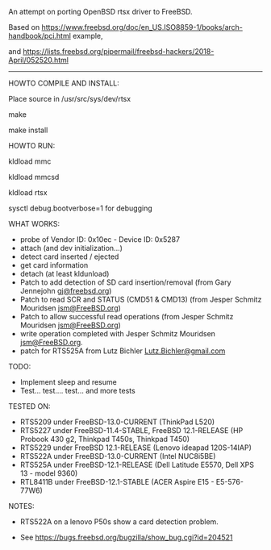 
An attempt on porting OpenBSD rtsx driver to FreeBSD.

Based on https://www.freebsd.org/doc/en_US.ISO8859-1/books/arch-handbook/pci.html example,

and https://lists.freebsd.org/pipermail/freebsd-hackers/2018-April/052520.html

--------------------------------------------------------------------------

HOWTO COMPILE AND INSTALL:

Place source in /usr/src/sys/dev/rtsx

make

make install

HOWTO RUN:

kldload mmc

kldload mmcsd

kldload rtsx

sysctl debug.bootverbose=1 for debugging

WHAT WORKS:

 - probe of Vendor ID: 0x10ec - Device ID: 0x5287
 - attach (and dev initialization...)
 - detect card inserted / ejected
 - get card information
 - detach (at least kldunload)
 - Patch to add detection of SD card insertion/removal (from Gary Jennejohn <gj@freebsd.org>)
 - Patch to read SCR and STATUS (CMD51 & CMD13) (from Jesper Schmitz Mouridsen <jsm@FreeBSD.org>)
 - Patch to allow successful read operations (from Jesper Schmitz Mouridsen <jsm@FreeBSD.org>)
 - write operation completed with Jesper Schmitz Mouridsen <jsm@FreeBSD.org>.
 - patch for RTS525A from Lutz Bichler <Lutz.Bichler@gmail.com>

TODO:

 - Implement sleep and resume
 - Test... test.... test... and more tests

TESTED ON:

 - RTS5209  under FreeBSD-13.0-CURRENT (ThinkPad L520)
 - RTS5227  under FreeBSD-11.4-STABLE, FreeBSD 12.1-RELEASE (HP Probook 430 g2, Thinkpad T450s, Thinkpad T450)
 - RTS5229  under FreeBSD 12.1-RELEASE (Lenovo ideapad 120S-14IAP)
 - RTS522A  under FreeBSD-13.0-CURRENT (Intel NUC8i5BE)
 - RTS525A  under FreeBSD-12.1-RELEASE (Dell Latitude E5570, Dell XPS 13 - model 9360)
 - RTL8411B under FreeBSD-12.1-STABLE (ACER Aspire E15 - E5-576-77W6)

NOTES:
 
 - RTS522A on a lenovo P50s show a card detection problem.

 - See https://bugs.freebsd.org/bugzilla/show_bug.cgi?id=204521
